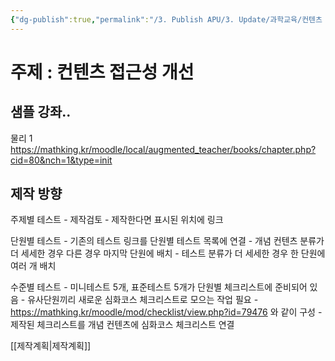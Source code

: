 ```yaml
---
{"dg-publish":true,"permalink":"/3. Publish APU/3. Update/과학교육/컨텐츠 제작/컨텐츠 제작/","noteIcon":"","created":"","updated":""}
---
```


# 주제 : 컨텐츠 접근성 개선
## 샘플 강좌..
물리 1 https://mathking.kr/moodle/local/augmented_teacher/books/chapter.php?cid=80&nch=1&type=init
## 제작 방향

주제별 테스트
	- 제작검토
	- 제작한다면 표시된 위치에 링크
	
단원별 테스트
	- 기존의 테스트 링크를 단원별 테스트 목록에 연결
	- 개념 컨텐츠 분류가 더 세세한 경우 다른 경우 마지막 단원에 배치
	- 테스트 분류가 더 세세한 경우 한 단원에 여러 개 배치
	
수준별 테스트
	- 미니테스트 5개, 표준테스트 5개가 단원별 체크리스트에 준비되어 있음
	- 유사단원끼리 새로운 심화코스 체크리스트로 모으는 작업 필요
	   -  https://mathking.kr/moodle/mod/checklist/view.php?id=79476 와 같이 구성
	- 제작된 체크리스트를 개념 컨텐츠에 심화코스 체크리스트 연결

[[제작계획\|제작계획]]
